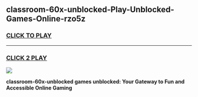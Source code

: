 
## classroom-60x-unblocked-Play-Unblocked-Games-Online-rzo5z
<h3>
<a href="https://premium76.site?title=classroom-60x-unblocked&ref=25A">CLICK TO PLAY</a></h3>
<hr>

<h3>
<a href="https://premium76.site?title=classroom-60x-unblocked&ref=25A">CLICK 2 PLAY</a>
  
</h3>

<a href="https://premium76.site?title=classroom-60x-unblocked&ref=25A"><img src="https://clearcache.store/games.png"></a>


**classroom-60x-unblocked games unblocked: Your Gateway to Fun and Accessible Online Gaming**
